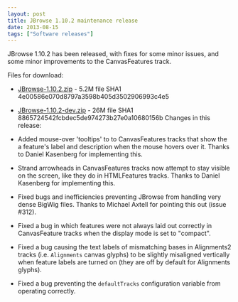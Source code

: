 ```yaml
---
layout: post
title: JBrowse 1.10.2 maintenance release
date: 2013-08-15
tags: ["Software releases"]
---
```


JBrowse 1.10.2 has been released, with fixes for some minor issues, and some minor improvements to the CanvasFeatures track.

Files for download:

*   [JBrowse-1.10.2.zip](/wordpress/wp-content/plugins/download-monitor/download.php?id=65 "download JBrowse-1.10.2.zip") - 5.2M
file SHA1 4e00586e070d8797a3598b405d3502906993c4e5
*   [JBrowse-1.10.2-dev.zip](http://jbrowse.org/wordpress/wp-content/plugins/download-monitor/download.php?id=66 "download JBrowse-1.10.2-dev.zip") - 26M
file SHA1 8865724542fcbdec5de974273b27e0a10680156b
Changes in this release:

*   Added mouse-over 'tooltips' to to CanvasFeatures tracks that show
the a feature's label and description when the mouse hovers over
it. Thanks to Daniel Kasenberg for implementing this.
*   Strand arrowheads in CanvasFeatures tracks now attempt to stay
visible on the screen, like they do in HTMLFeatures tracks. Thanks
to Daniel Kasenberg for implementing this.
*   Fixed bugs and inefficiencies preventing JBrowse from handling very
dense BigWig files. Thanks to Michael Axtell for pointing this out
(issue #312).
*   Fixed a bug in which features were not always laid out correctly in
CanvasFeature tracks when the display mode is set to "compact".
*   Fixed a bug causing the text labels of mismatching bases in
Alignments2 tracks (i.e. `Alignments` canvas glyphs) to be slightly
misaligned vertically when feature labels are turned on (they are
off by default for Alignments glyphs).
*   Fixed a bug preventing the `defaultTracks` configuration variable
from operating correctly.